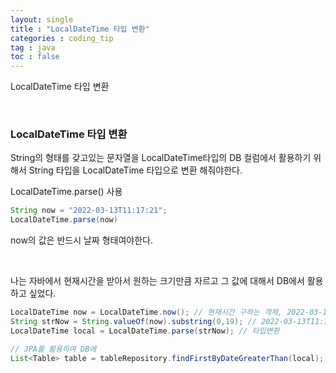 ```yaml
---
layout: single
title : "LocalDateTime 타입 변환"
categories : coding_tip
tag : java
toc : false
---
```


LocalDateTime 타입 변환

<br>

### LocalDateTime 타입 변환

String의 형태를 갖고있는 문자열을 LocalDateTime타입의 DB 컬럼에서 활용하기 위해서 String 타입을 LocalDateTime 타입으로 변환 해줘야한다.

LocalDateTime.parse() 사용

```java
String now = "2022-03-13T11:17:21";
LocalDateTime.parse(now)
```

now의 값은 반드시 날짜 형태여야한다.

<br>

나는 자바에서 현재시간을 받아서 원하는 크기만큼 자르고 그 값에 대해서 DB에서 활용하고 싶었다.

```java
LocalDateTime now = LocalDateTime.now(); // 현재시간 구하는 객체, 2022-03-13T11:17:21.211432100
String strNow = String.valueOf(now).substring(0,19); // 2022-03-13T11:17:21
LocalDateTime local = LocalDateTime.parse(strNow); // 타입변환

// JPA를 활용하여 DB에 
List<Table> table = tableRepository.findFirstByDateGreaterThan(local);
```



